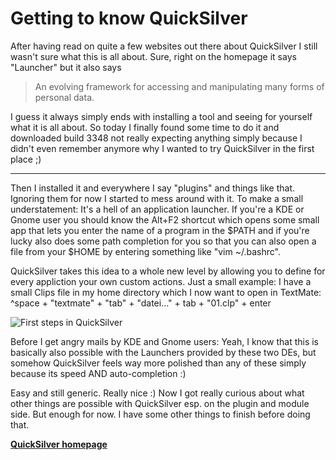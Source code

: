 # Getting to know QuickSilver

After having read on quite a few websites out there about QuickSilver I still wasn't sure what this is all about. Sure, right on the homepage it says "Launcher" but it also says

<blockquote>An evolving framework for accessing and
manipulating many forms of personal data.</blockquote>

I guess it always simply ends with installing a tool and seeing for yourself what it is all about. So today I finally found some time to do it and downloaded build 3348 not really expecting anything simply because I didn't even remember anymore why I wanted to try QuickSilver in the first place ;)


-------------------------------



Then I installed it and everywhere I say "plugins" and things like that. Ignoring them for now I started to mess around with it. To make a small understatement: It's a hell of an application launcher. If you're a KDE or Gnome user you should know the Alt+F2 shortcut which opens some small app that lets you enter the name of a program in the $PATH and if you're lucky also does some path completion for you so that you can also open a file from your $HOME by entering something like "vim ~/.bashrc".

QuickSilver takes this idea to a whole new level by allowing you to define for every appliction your own custom actions. Just a small example: I have a small Clips file in my home directory which I now want to open in TextMate: ^space + "textmate" + "tab" + "datei..." + tab + "01.clp"  + enter

<img src="http://www.zerokspot.com/uploads/quicksilver.jpg" alt="First steps in QuickSilver"/>

Before I get angry mails by KDE and Gnome users: Yeah, I know that this is basically also possible with the Launchers provided by these two DEs, but somehow QuickSilver feels way more polished than any of these simply because its speed AND auto-completion :)

Easy and still generic. Really nice :) Now I got really curious about what other things are possible with QuickSilver esp. on the plugin and module side. But enough for now. I have some other things to finish before doing that.

<strong><a href="http://quicksilver.blacktree.com/">QuickSilver homepage</a></strong>